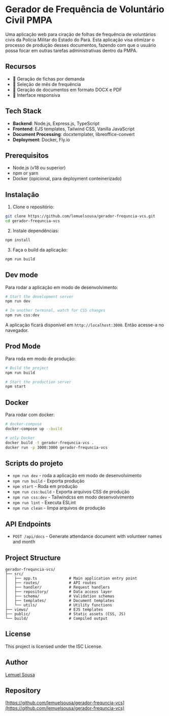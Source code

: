 # Gerador de Frequência de Voluntário Civil PMPA

Uma aplicação web para ciração de folhas de frequência de voluntários civis da Polícia Militar do Estado do Pará.
Esta aplicação visa otimizar o processo de produção desses documentos, fazendo com que o usuário possa focar em outras tarefas administrativas dentro da PMPA.

## Recursos

- 📝 Geração de fichas por demanda
- 📅 Seleção de mês de frequência
- 📄 Geração de documentos em formato DOCX e PDF
- 🎨 Interface responsiva

## Tech Stack

- **Backend**: Node.js, Express.js, TypeScript
- **Frontend**: EJS templates, Tailwind CSS, Vanilla JavaScript
- **Document Processing**: docxtemplater, libreoffice-convert
- **Deployment**: Docker, Fly.io

## Prerequisitos

- Node.js (v18 ou superior)
- npm or yarn
- Docker (opicional, para deployment conteinerizado)

## Instalação

1. Clone o repositório:
```bash
git clone https://github.com/lemuelsousa/gerador-frequncia-vcs.git
cd gerador-frequncia-vcs
```

2. Instale dependências:
```bash
npm install
```

3. Faça o build da aplicação:
```bash
npm run build
```

## Dev mode

Para rodar a aplicação em modo de desenvolvimento:

```bash
# Start the development server
npm run dev

# In another terminal, watch for CSS changes
npm run css:dev
```

A aplicação ficará disponível em `http://localhost:3000`. Então acesse-a no navegador.

## Prod Mode

Para roda em modo de produção:

```bash
# Build the project
npm run build

# Start the production server
npm start
```

## Docker

Para rodar com docker:

```bash
# docker-compose
docker-compose up --build

# only Docker
docker build -t gerador-frequncia-vcs .
docker run -p 3000:3000 gerador-frequncia-vcs
```

## Scripts do projeto

- `npm run dev` - roda a aplicação em modo de desenvolvimento
- `npm run build` - Exporta produção
- `npm start` - Roda em produção
- `npm run css:build` - Exporta arquivos CSS de produção
- `npm run css:dev` - Tailwindcss em modo desenvolvimento
- `npm run lint` - Executa ESLint
- `npm run clean` - limpa arquivos de produção

## API Endpoints

- `POST /api/docs` - Generate attendance document with volunteer names and month

## Project Structure

```
gerador-frequncia-vcs/
├── src/
│   ├── app.ts              # Main application entry point
│   ├── routes/             # API routes
│   ├── handler/            # Request handlers
│   ├── repository/         # Data access layer
│   ├── schema/             # Validation schemas
│   ├── templates/          # Document templates
│   └── utils/              # Utility functions
├── views/                  # EJS templates
├── public/                 # Static assets (CSS, JS)
└── build/                  # Compiled output
```

## License

This project is licensed under the ISC License.

## Author

[Lemuel Sousa](https://github.com/lemuelsousa)

## Repository

[https://github.com/lemuelsousa/gerador-frequncia-vcs](https://github.com/lemuelsousa/gerador-frequncia-vcs)
